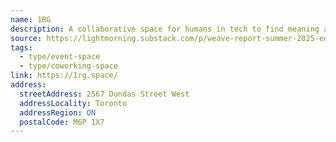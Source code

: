 ```yaml
---
name: 1RG
description: A collaborative space for humans in tech to find meaning again
source: https://lightmorning.substack.com/p/weave-report-summer-2025-edition
tags:
  - type/event-space
  - type/coworking-space
link: https://1rg.space/
address:
  streetAddress: 2567 Dundas Street West
  addressLocality: Toronto
  addressRegion: ON
  postalCode: M6P 1X7
---
```

